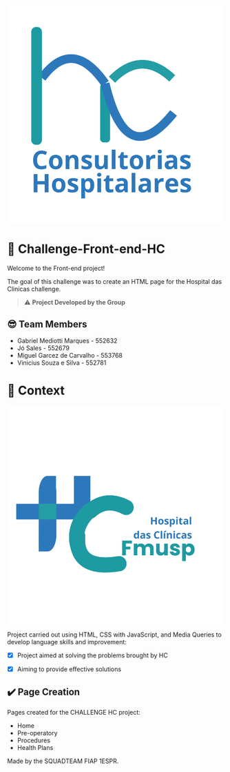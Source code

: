 #
![image](https://github.com/Vinissil/Challenge-front-end-HC/blob/main/img/Logo.svg)

# 🚀 Challenge-Front-end-HC

Welcome to the Front-end project!

The goal of this challenge was to create an HTML page for the Hospital das Clinicas challenge.

> ⚠️ **Project Developed by the Group**
## 😎 Team Members
- Gabriel Mediotti Marques - 552632
- Jó Sales - 552679
- Miguel Garcez de Carvalho - 553768
- Vinicius Souza e Silva - 552781

# 🧠 Context

![Project](https://github.com/Vinissil/Challenge-front-end-HC/blob/main/img/logo%20HC.svg)

Project carried out using HTML, CSS with JavaScript, and Media Queries to develop language skills and improvement:
- [x] Project aimed at solving the problems brought by HC
- [x] Aiming to provide effective solutions


## ✔️ Page Creation

Pages created for the CHALLENGE HC project:

- Home
- Pre-operatory
- Procedures
- Health Plans


Made by the SQUADTEAM FIAP 1ESPR.

